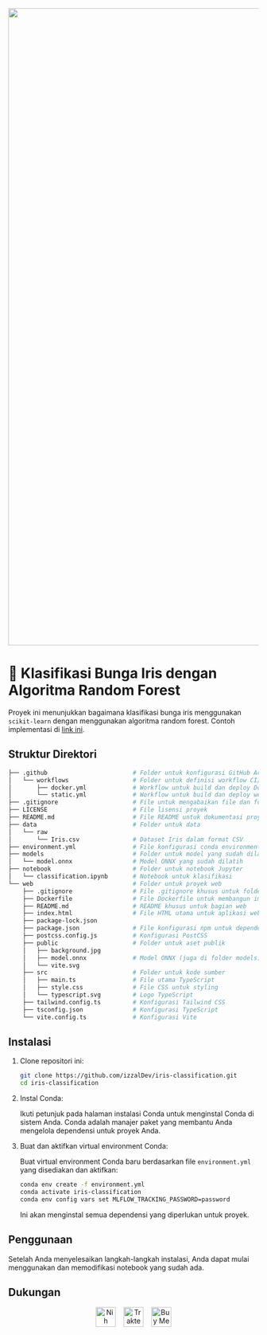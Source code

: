 <div align="center">
    <img src="https://socialify.git.ci/izzalDev/iris-classification/image?forks=1&issues=1&language=1&name=1&owner=1&pattern=Solid&pulls=1&stargazers=1&theme=Light" alt="secondhand-car-valuation" width="1280"/>    
</div>

# 🤖 Klasifikasi Bunga Iris dengan Algoritma Random Forest

Proyek ini menunjukkan bagaimana klasifikasi bunga iris menggunakan `scikit-learn` dengan menggunakan algoritma random forest. Contoh implementasi di [link ini](https://izzalDev.github.io/iris-classification).

## Struktur Direktori

```bash
├── .github                        # Folder untuk konfigurasi GitHub Actions
│   └── workflows                  # Folder untuk definisi workflow CI/CD
│       ├── docker.yml             # Workflow untuk build dan deploy Docker ke Github Package
│       └── static.yml             # Workflow untuk build dan deploy web ke Github Pages
├── .gitignore                     # File untuk mengabaikan file dan folder dari Git
├── LICENSE                        # File lisensi proyek
├── README.md                      # File README untuk dokumentasi proyek
├── data                           # Folder untuk data
│   └── raw                        
│       └── Iris.csv               # Dataset Iris dalam format CSV
├── environment.yml                # File konfigurasi conda environment
├── models                         # Folder untuk model yang sudah dilatih
│   └── model.onnx                 # Model ONNX yang sudah dilatih
├── notebook                       # Folder untuk notebook Jupyter
│   └── classification.ipynb       # Notebook untuk klasifikasi
└── web                            # Folder untuk proyek web
    ├── .gitignore                 # File .gitignore khusus untuk folder web
    ├── Dockerfile                 # File Dockerfile untuk membangun image Docker
    ├── README.md                  # README khusus untuk bagian web
    ├── index.html                 # File HTML utama untuk aplikasi web
    ├── package-lock.json          
    ├── package.json               # File konfigurasi npm untuk dependensi
    ├── postcss.config.js          # Konfigurasi PostCSS
    ├── public                     # Folder untuk aset publik
    │   ├── background.jpg         
    │   ├── model.onnx             # Model ONNX (juga di folder models)
    │   └── vite.svg               
    ├── src                        # Folder untuk kode sumber
    │   ├── main.ts                # File utama TypeScript
    │   ├── style.css              # File CSS untuk styling
    │   └── typescript.svg         # Logo TypeScript
    ├── tailwind.config.ts         # Konfigurasi Tailwind CSS
    ├── tsconfig.json              # Konfigurasi TypeScript
    └── vite.config.ts             # Konfigurasi Vite

```

## Instalasi

1. Clone repositori ini:

    ```bash
    git clone https://github.com/izzalDev/iris-classification.git
    cd iris-classification
    ```

2. Instal Conda:

    Ikuti petunjuk pada halaman instalasi Conda untuk menginstal Conda di sistem Anda. Conda adalah manajer paket yang membantu Anda mengelola dependensi untuk proyek Anda.

3. Buat dan aktifkan virtual environment Conda:

    Buat virtual environment Conda baru berdasarkan file `environment.yml` yang disediakan dan aktifkan:

    ```bash
    conda env create -f environment.yml
    conda activate iris-classification
    conda env config vars set MLFLOW_TRACKING_PASSWORD=password
    ```

    Ini akan menginstal semua dependensi yang diperlukan untuk proyek.

## Penggunaan

Setelah Anda menyelesaikan langkah-langkah instalasi, Anda dapat mulai menggunakan dan memodifikasi notebook yang sudah ada.

## Dukungan

<div align="center" style="display: flex; justify-content: center; align-items: center;">
    <a href="https://www.nihbuatjajan.com/_qviyxykh" target="_blank">
    <img src="https://d4xyvrfd64gfm.cloudfront.net/buttons/default-cta.png" alt="Nih buat jajan" height="40"></a><span>&nbsp;&nbsp;&nbsp;&nbsp;</span>
    <a href="https://trakteer.id/izzalDev/tip" target="_blank">
    <img id="wse-buttons-preview" src="https://cdn.trakteer.id/images/embed/trbtn-red-1.png?date=18-11-2023" height="40" style="border:0px;height:40px;" alt="Trakteer Saya"></a><span>&nbsp;&nbsp;&nbsp;&nbsp;</span>
    <a href='https://ko-fi.com/B0B2ZCON1' target='_blank'>
    <img height='40' style='border:0px;height:40px;' src='https://storage.ko-fi.com/cdn/kofi1.png?v=3' border='0' alt='Buy Me a Coffee at ko-fi.com' /></a>
</div>
